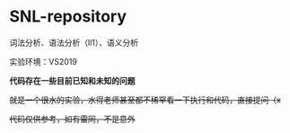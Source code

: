 # SNL-repository
词法分析、语法分析（ll1）、语义分析

实验环境：VS2019

**代码存在一些目前已知和未知的问题**

~~就是一个很水的实验，水得老师甚至都不稀罕看一下执行和代码，直接提问（x~~

~~代码仅供参考，如有雷同，不是意外~~
